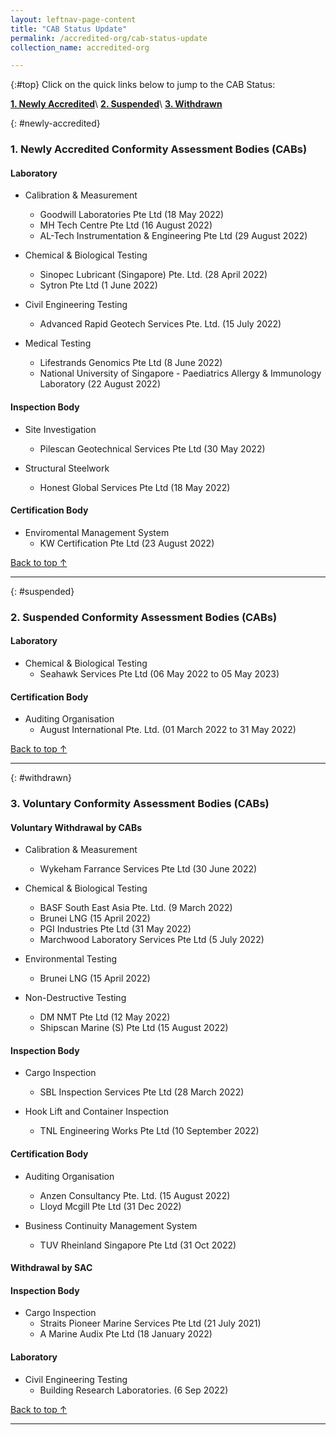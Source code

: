 ```yaml
---
layout: leftnav-page-content
title: "CAB Status Update"
permalink: /accredited-org/cab-status-update
collection_name: accredited-org

---
```


{:#top}
Click on the quick links below to jump to the CAB Status:

**[1. Newly Accredited](#newly-accredited)**\\
**[2. Suspended](#suspended)**\\
**[3. Withdrawn](#withdrawn)**


{: #newly-accredited}
### 1. Newly Accredited Conformity Assessment Bodies (CABs) 
   

#### Laboratory

* Calibration & Measurement 
  * Goodwill Laboratories Pte Ltd (18 May 2022)
  * MH Tech Centre Pte Ltd (16 August 2022)
  * AL-Tech Instrumentation & Engineering Pte Ltd (29 August 2022)


* Chemical & Biological Testing 
  * Sinopec Lubricant (Singapore) Pte. Ltd. (28 April 2022)
  * Sytron Pte Ltd (1 June 2022)


* Civil Engineering Testing
  * Advanced Rapid Geotech Services Pte. Ltd. (15 July 2022)


* Medical Testing
  * Lifestrands Genomics Pte Ltd (8 June 2022)
  * National University of Singapore - Paediatrics Allergy & Immunology Laboratory (22 August 2022)
  


#### Inspection Body


* Site Investigation
  * Pilescan Geotechnical Services Pte Ltd (30 May 2022)


* Structural Steelwork
  * Honest Global Services Pte Ltd (18 May 2022)


#### Certification Body


* Enviromental Management System
  * KW Certification Pte Ltd (23 August 2022)



[Back to top ↑](#top)

---

{: #suspended}
### 2. Suspended Conformity Assessment Bodies (CABs)


#### Laboratory

* Chemical & Biological Testing 
  * Seahawk Services Pte Ltd (06 May 2022 to 05 May 2023)


#### Certification Body

* Auditing Organisation
  * August International Pte. Ltd. (01 March 2022 to 31 May 2022)
 
 

[Back to top ↑](#top)

---

{: #withdrawn}
### 3. Voluntary Conformity Assessment Bodies (CABs)


#### **Voluntary Withdrawal by CABs**

* Calibration & Measurement
  * Wykeham Farrance Services Pte Ltd (30 June 2022)

* Chemical & Biological Testing 
  * BASF South East Asia Pte. Ltd. (9 March 2022)
  * Brunei LNG (15 April 2022)
  * PGI Industries Pte Ltd (31 May 2022)
  * Marchwood Laboratory Services Pte Ltd (5 July 2022)


* Environmental Testing 
  * Brunei LNG (15 April 2022)

* Non-Destructive Testing 
  * DM NMT Pte Ltd (12 May 2022)
  * Shipscan Marine (S) Pte Ltd (15 August 2022)


#### Inspection Body

* Cargo Inspection
  * SBL Inspection Services Pte Ltd (28 March 2022)

* Hook Lift and Container Inspection
  * TNL Engineering Works Pte Ltd (10 September 2022)



#### Certification Body

* Auditing Organisation
  * Anzen Consultancy Pte. Ltd. (15 August 2022)
  * Lloyd Mcgill Pte Ltd (31 Dec 2022)

* Business Continuity Management System
  * TUV Rheinland Singapore Pte Ltd (31 Oct 2022)
  

#### **Withdrawal by SAC**

#### Inspection Body

* Cargo Inspection
  * Straits Pioneer Marine Services Pte Ltd (21 July 2021)
  * A Marine Audix Pte Ltd (18 January 2022)


#### Laboratory

* Civil Engineering Testing
  * Building Research Laboratories. (6  Sep 2022)
  

[Back to top ↑](#top)

---

